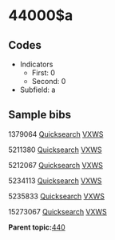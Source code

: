 # 44000$a

## Codes

-   Indicators
    -   First: 0
    -   Second: 0
-   Subfield: a

## Sample bibs

1379064 [Quicksearch](https://search.library.yale.edu/catalog/1379064) [VXWS](http://prodorbis.library.yale.edu:7014/vxws/GetHoldingsService?bibId=1379064)

5211380 [Quicksearch](https://search.library.yale.edu/catalog/5211380) [VXWS](http://prodorbis.library.yale.edu:7014/vxws/GetHoldingsService?bibId=5211380)

5212067 [Quicksearch](https://search.library.yale.edu/catalog/5212067) [VXWS](http://prodorbis.library.yale.edu:7014/vxws/GetHoldingsService?bibId=5212067)

5234113 [Quicksearch](https://search.library.yale.edu/catalog/5234113) [VXWS](http://prodorbis.library.yale.edu:7014/vxws/GetHoldingsService?bibId=5234113)

5235833 [Quicksearch](https://search.library.yale.edu/catalog/5235833) [VXWS](http://prodorbis.library.yale.edu:7014/vxws/GetHoldingsService?bibId=5235833)

15273067 [Quicksearch](https://search.library.yale.edu/catalog/15273067) [VXWS](http://prodorbis.library.yale.edu:7014/vxws/GetHoldingsService?bibId=15273067)

**Parent topic:**[440](../../tags/440/440.md)

